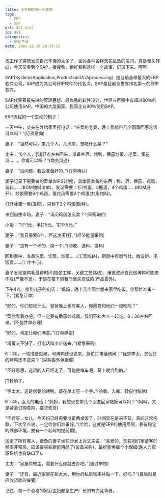 ```yaml
---
title: 关于ERP的一个故事
tags:
  - ERP
  - SAP
url: 491.html
id: 491
categories:
  - 职业生涯
date: 2009-12-16 20:59:52
---
```


找工作了突然发现自己不懂的太多了，面对各种各样天花乱坠的名词，真是晕头转向，今天又看到个SAP，搜搜看，恰好看到这样一个故事，记录下来，呵呵。  

SAP(SystemsApplication,ProductsinDATAprocessing）是目前全球最大的ERP软件公司，SAP成为其公司ERP软件的代名词，SAP是目前全世界排名第一的ERP软件。  

SAP代表着最先进的管理思想、最优秀的软件设计。世界五百强中有超过80％的公司使用SAP。中国的大型国营、民营企业90％使用SAP。  

ERP流程的一个生动的例子：  

一天中午，丈夫在外给家里打电话：“亲爱的老婆，晚上我想带几个同事回家吃饭可以吗？”(订货意向)  

妻子：“当然可以，来几个人，几点来，想吃什么菜？”  

丈夫：“6个人，我们7点左右回来，准备些酒、烤鸭、番茄炒蛋、凉菜、蛋花汤……。你看可以吗？”(商务沟通)  

妻子：“没问题，我会准备好的。”(订单确认)  

妻子记录下需要做的菜单(MPS计划)，具体要准备的东西：鸭、酒、番茄、鸡蛋、调料……(BOM物料清单)，发现需要：1只鸭蛋，5瓶酒，4个鸡蛋……(BOM展开)，炒蛋需要6个鸡蛋，蛋花汤需要4个鸡蛋(共用物料)。  

打开冰箱一看(库房)，只剩下2个鸡蛋(缺料)。  

来到自由市场，妻子：“请问鸡蛋怎么卖？”(采购询价)  

小贩：“1个1元，半打5元，1打9.5元。”  

妻子：“我只需要8个，但这次买1打。”(经济批量采购)  

妻子：“这有一个坏的，换一个。”(验收、退料、换料)  

回到家中，准备洗菜、切菜、炒菜……(工艺线路)，厨房中有燃气灶、微波炉、电饭煲……(工作中心)。  

妻子发现拨鸭毛最费时间(瓶颈工序，关键工艺路线)，用微波炉自己做烤鸭可能来不及(产能不足)，于是在楼下的餐厅里买现成的(产品委外)。  

下午4点，接到儿子的电话：“妈妈，晚上几个同学想来家里吃饭，你帮忙准备一下。”(紧急订单)  

“好的，你们想吃什么，爸爸晚上也有客人，你愿意和他们一起吃吗？”  

“菜你看着办吧，但一定要有番茄炒鸡蛋，我们不和大人一起吃，6：30左右回来。”(不能并单处理)  

“好的，肯定让你们满意。”(订单确定)  

“鸡蛋又不够了，打电话叫小店送来。”(紧急采购)  

6：30，一切准备就绪，可烤鸭还没送来，急忙打电话询问：“我是李太，怎么订的烤鸭还不送来？”(采购委外单跟催)  

“不好意思，送货的人已经走了，可能是堵车吧，马上就会到的。”  

门铃响了。  

“李太太，这是您要的烤鸭。请在单上签一个字。”(验收、入库、转应付账款)  

6：45，女儿的电话：“妈妈，我想现在带几个朋友回家吃饭可以吗？”(呵呵，又是紧急订购意向，要求现货)  

“不行呀，女儿，今天妈已经需要准备两桌饭了，时间实在是来不及，真的非常抱歉，下次早点说，一定给你们准备好。”(哈哈，这就是ERP的使用局限，要有稳定的外部环境，要有一个起码的提前期)。  

送走了所有客人，疲惫的妻子坐在沙发上对丈夫说：“亲爱的，现在咱们家请客的频率非常高，应该要买些厨房用品了(设备采购)，最好能再雇个小保姆(连人力资源系统也有缺口了)。  

丈夫：“家里你做主，需要什么你就去办吧。”(通过审核)  

妻子：“还有，最近家里花销太大，用你的私房钱来补贴一下，好吗？”(最后就是应收货款的催要)  

记住，每一个合格的家庭主妇都是生产厂长的有力竞争者。